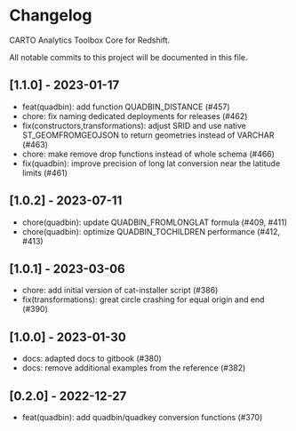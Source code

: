 # Changelog

CARTO Analytics Toolbox Core for Redshift.

All notable commits to this project will be documented in this file.

## [1.1.0] - 2023-01-17

- feat(quadbin): add function QUADBIN_DISTANCE (#457)
- chore: fix naming dedicated deployments for releases (#462)
- fix(constructors,transformations): adjust SRID and use native ST_GEOMFROMGEOJSON to return geometries instead of VARCHAR (#463)
- chore: make remove drop functions instead of whole schema (#466)
- fix(quadbin): improve precision of long lat conversion near the latitude limits (#461)

## [1.0.2] - 2023-07-11

- chore(quadbin): update QUADBIN_FROMLONGLAT formula (#409, #411)
- chore(quadbin): optimize QUADBIN_TOCHILDREN performance (#412, #413)

## [1.0.1] - 2023-03-06

- chore: add initial version of cat-installer script (#386)
- fix(transformations): great circle crashing for equal origin and end (#390)

## [1.0.0] - 2023-01-30

- docs: adapted docs to gitbook (#380)
- docs: remove additional examples from the reference (#382)

## [0.2.0] - 2022-12-27

- feat(quadbin): add quadbin/quadkey conversion functions (#370)
